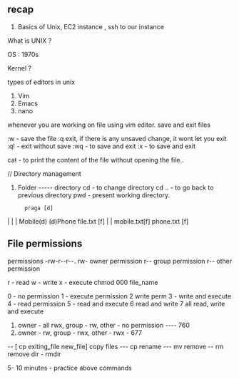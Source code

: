 ##  recap 

1. Basics of Unix, 
EC2 instance , 
ssh to our instance 

What is UNIX ?

OS : 1970s


Kernel  ?


types of editors in unix 
1. Vim 
2. Emacs 
3. nano 


 whenever you are working on file using vim editor. 
save and exit files 

:w - save the file 
:q exit, if there is any unsaved change, it wont let you exit 
:q!  - exit without save
:wq - to save and exit 
:x - to save and exit

cat - to print the content of the file without opening the file.. 


// 
Directory management 
1. Folder ----- directory 
cd - to change directory
cd .. - to go back to previous directory 
pwd - present working directory. 


         praga [d]
  |             |          | 
Mobile(d)      (d)Phone      file.txt [f]
 |             |
mobile.txt[f]    phone.txt  [f] 


 ## File permissions
permissions 
-rw-r--r--.
rw-     owner permission 
r--    group permission 
r--   other permission 

r - read 
w - write 
x - execute
chmod 000 file_name

0 - no permission 
1 - execute permission 
2 write perm
3 - write and execute 
4 - read permission 
5 - read and execute 
6 read and write 
7 all read, write and execute 

1. owner - all rwx, group - rw, other - no permission     ----  760 
2. owner - rw, group - rwx, other - rwx  - 677



-- [ cp exiting_file  new_file]
copy files --- cp 
rename     --- mv 
remove     -- rm 
remove dir - rmdir 

5- 10 minutes - practice above commands 











